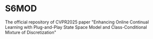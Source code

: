 # S6MOD
The official repository of CVPR2025 paper "Enhancing Online Continual Learning with Plug-and-Play State Space Model and Class-Conditional Mixture of Discretization"

